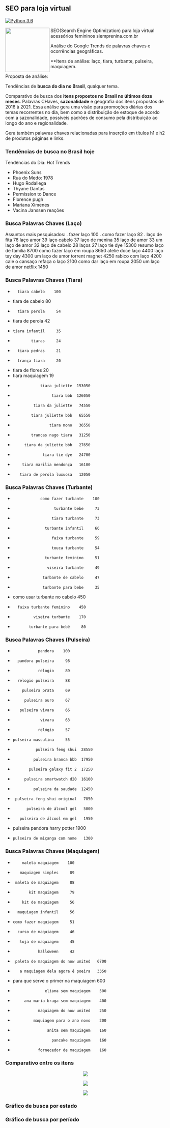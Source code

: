 ## SEO para loja virtual

[![Python 3.6](https://img.shields.io/badge/Python-3.8-blue.svg)](#)

<a href='https://github.com/jamesgilbs/portifolio/tree/main/longshort-cointegracao'><img src='https://github.com/jamesgilbs/portifolio/blob/main/longshort-cointegracao/figures/long-short.jpg' align="left" height="139" /></a>
SEO(Search Engine Optimization) para loja virtual acessórios femininos siemprenina.com.br

Análise do Google Trends de palavras chaves e ocorrências geográficas. 

**Itens de análise: laço, tiara, turbante, pulseira, maquiagem.

Proposta de análise:

Tendências de **busca do dia no Brasil**, qualquer tema.

Comparativo de busca dos **itens propostos no Brasil no últimos doze meses**.
Palavras CHaves, **sazonalidade** e geografia dos itens propostos de 2016 à 2021.
Essa análise gera uma visão para promoções diárias dos temas recorrentes no dia, bem como a distribuição de estoque de acordo com a sazonalidade, possíveis padrões de consumo pela distribuição ao longo do ano e regionalidade.

Gera também palavras chaves relacionadas para inserção em títulos h1 e h2 de produtos páginas e links.

### Tendências de busca no Brasil hoje

Tendências do Dia: Hot Trends
- Phoenix Suns
- Rua do Medo: 1978
- Hugo Rodallega
- Thyane Dantas
- Permission to Dance
- Florence pugh
- Mariana Ximenes
- Vacina Janssen reações

### Busca Palavras Chaves (Laço)

Assuntos mais pesquisados:
. fazer laço    100
. como fazer laço     82
. laço de fita     76
laço amor     39
laço cabelo     37
laço de menina     35
laço de amor     33
um laço de amor     32
laço de cabelo     28
laços     27
laço tie dye  15300
resumo laço de familia   8700
como fazer laço em roupa   8650
atelie doce laço   4400
laço tay day   4300
um laço de amor torrent magnet   4250
rabico com laço   4200
cale o cansaço refaça o laço   2100
como dar laço em roupa   2050
um laço de amor netflix   1450

### Busca Palavras Chaves (Tiara)
-       tiara cabelo    100
-    tiara de cabelo     80
-       tiara perola     54
-    tiara de perola     42
-     tiara infantil     35
-             tiaras     24
-       tiara pedras     21
-       trança tiara     20
-    tiara de flores     20
-    tiara maquiagem     19
-                 tiara juliette  153050
-                      tiara bbb  126050
-              tiara da juliette   74550
-             tiara juliette bbb   65550
-                     tiara mono   36550
-             trancas nago tiara   31250
-          tiara da juliette bbb   27650
-                  tiara tie dye   24700
-         tiara marilia mendonça   16100
-        tiara de perola luxuosa   12050

### Busca Palavras Chaves (Turbante)
-                 como fazer turbante    100
-                       turbante bebe     73
-                      tiara turbante     73
-                   turbante infantil     66
-                      faixa turbante     59
-                      touca turbante     54
-                   turbante feminino     51
-                    viseira turbante     49
-                  turbante de cabelo     47
-                  turbante para bebe     35
-  como usar turbante no cabelo    450
-       faixa turbante feminino    450
-              viseira turbante    170
-            turbante para bebê     80

### Busca Palavras Chaves (Pulseira)
-                pandora    100
-       pandora pulseira     98
-                relogio     89
-       relogio pulseira     88
-         pulseira prata     69
-          pulseira ouro     67
-        pulseira vivara     66
-                 vivara     63
-                relógio     57
-     pulseira masculina     55
-               pulseira feng shui  28550
-              pulseira branca bbb  17950
-            pulseira galaxy fit 2  17250
-          pulseira smartwatch d20  16100
-              pulseira da saudade  12450
-      pulseira feng shui original   7850
-           pulseira de álcool gel   5000
-        pulseira de álcool em gel   1950
-    pulseira pandora harry potter   1900
-     pulseira de miçanga com nome   1300

### Busca Palavras Chaves (Maquiagem)
-         maleta maquiagem    100
-        maquiagem simples     89
-      maleta de maquiagem     88
-            kit maquiagem     79
-         kit de maquiagem     56
-       maquiagem infantil     56
-     como fazer maquiagem     51
-       curso de maquiagem     46
-        loja de maquiagem     45
-                halloween     42
-      paleta de maquiagem do now united   6700
-        a maquiagem dela agora é poeira   3350
-   para que serve o primer na maquiagem    600
-                   eliana sem maquiagem    500
-          ana maria braga sem maquiagem    400
-                maquiagem do now united    250
-              maquiagem para o ano novo    200
-                    anita sem maquiagem    160
-                      pancake maquiagem    160
-                fornecedor de maquiagem    160

### Comparativo entre os itens

<p align="center">
  <img width="" height="" src="figures/densi.png">
</p>

<p align="center">
  <img width="" height="" src="figures/summary-longshort.png">
</p>

<p align="center">
  <img width="" height="" src="figures/summary-longshort.png">
</p>


### Gráfico de busca por estado

### Gráfico de busca por período


